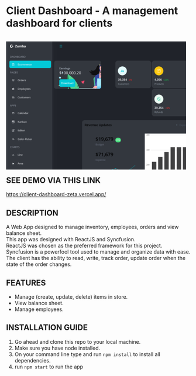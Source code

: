 # Client Dashboard - A management dashboard for clients
<p align="center" style = "float:left">
  <img src="public/home.png"  height="350" title="hover text">
</p>

## SEE DEMO VIA THIS LINK
https://client-dashboard-zeta.vercel.app/

## DESCRIPTION
A Web App designed to manage inventory, employees, orders and view balance sheet. <br>
This app was designed with ReactJS and Syncfusion. <br>
ReactJS was chosen as the preferred framework for this project. <br>
Syncfusion is a powerfool tool used to manage and organize data with ease. <br>
The client has the ability to read, write, track order, update order when the state of the order changes.

## FEATURES
- Manage (create, update, delete) items in store.
- View balance sheet.
- Manage employees.

## INSTALLATION GUIDE
1. Go ahead and clone this repo to your local machine.
2. Make sure you have node installed.
3. On your command line type and run `npm install` to install all dependencies.
4. run `npm start` to run the app
